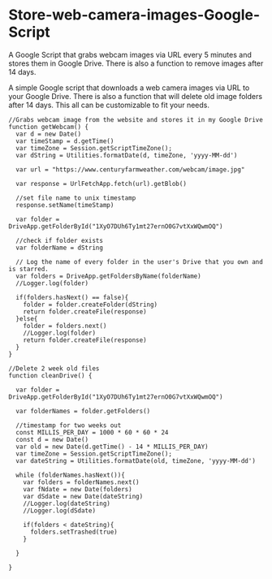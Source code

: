 # Store-web-camera-images-Google-Script
A Google Script that grabs webcam images via URL every 5 minutes and stores them in Google Drive. There is also a function to remove images after 14 days. 

A simple Google script that downloads a web camera images via URL to your Google Drive. There is also a function that will delete old image folders after 14 days. This all can be customizable to fit your needs.  

```
//Grabs webcam image from the website and stores it in my Google Drive
function getWebcam() {
  var d = new Date()
  var timeStamp = d.getTime()
  var timeZone = Session.getScriptTimeZone();
  var dString = Utilities.formatDate(d, timeZone, 'yyyy-MM-dd')

  var url = "https://www.centuryfarmweather.com/webcam/image.jpg"

  var response = UrlFetchApp.fetch(url).getBlob()

  //set file name to unix timestamp
  response.setName(timeStamp)
 
  var folder = DriveApp.getFolderById("1XyO7DUh6Ty1mt27ernO0G7vtXxWQwmOQ")
  
  //check if folder exists
  var folderName = dString
  
  // Log the name of every folder in the user's Drive that you own and is starred.
  var folders = DriveApp.getFoldersByName(folderName)
  //Logger.log(folder)

  if(folders.hasNext() == false){
    folder = folder.createFolder(dString)
    return folder.createFile(response)
  }else{
    folder = folders.next()
    //Logger.log(folder)
    return folder.createFile(response)
  }
}

//Delete 2 week old files
function cleanDrive() {

  var folder = DriveApp.getFolderById("1XyO7DUh6Ty1mt27ernO0G7vtXxWQwmOQ")

  var folderNames = folder.getFolders()

  //timestamp for two weeks out
  const MILLIS_PER_DAY = 1000 * 60 * 60 * 24
  const d = new Date()
  var old = new Date(d.getTime() - 14 * MILLIS_PER_DAY)
  var timeZone = Session.getScriptTimeZone();
  var dateString = Utilities.formatDate(old, timeZone, 'yyyy-MM-dd')

  while (folderNames.hasNext()){
    var folders = folderNames.next()
    var fNdate = new Date(folders)
    var dSdate = new Date(dateString)
    //Logger.log(dateString)
    //Logger.log(dSdate)

    if(folders < dateString){
      folders.setTrashed(true)
    }
  
  }

}
```
